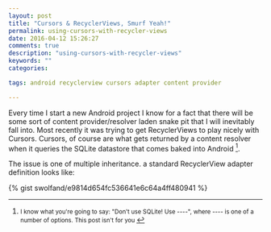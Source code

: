 ```yaml
---
layout: post
title: "Cursors & RecyclerViews, Smurf Yeah!"
permalink: using-cursors-with-recycler-views
date: 2016-04-12 15:26:27
comments: true
description: "using-cursors-with-recycler-views"
keywords: ""
categories:

tags: android recyclerview cursors adapter content provider

---
```

Every time I start a new Android project I know for a fact that there will be
some sort of content provider/resolver laden snake pit that I will inevitably fall
into. Most recently it was trying to get RecyclerViews to play nicely with Cursors.
Cursors, of course are what gets returned by a content resolver when it queries the SQLite
datastore that comes baked into Android [^1].  

The issue is one of multiple inheritance. a standard RecyclerView adapter definition looks like:

{% gist swolfand/e9814d654fc536641e6c64a4ff480941 %}

[^1]: <small> I know what you're going to say: "Don't use SQLite! Use ----", where ---- is one of a number of options. This post isn't for you </small>
